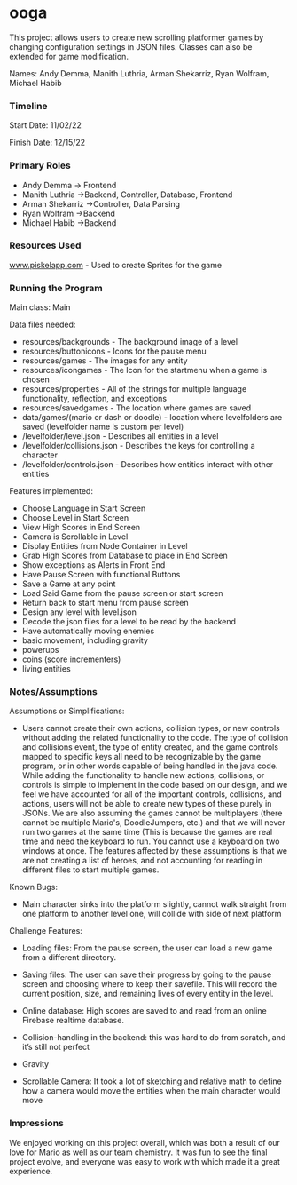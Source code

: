 ooga
====

This project allows users to create new scrolling platformer games by changing configuration settings in JSON files. Classes can also be extended for game modification.

Names: Andy Demma, Manith Luthria, Arman Shekarriz, Ryan Wolfram, Michael Habib


### Timeline

Start Date: 11/02/22

Finish Date: 12/15/22

### Primary Roles

* Andy Demma -> Frontend
* Manith Luthria ->Backend, Controller, Database, Frontend
* Arman Shekarriz ->Controller, Data Parsing
* Ryan Wolfram ->Backend
* Michael Habib ->Backend

### Resources Used
www.piskelapp.com - Used to create Sprites for the game


### Running the Program

Main class: Main

Data files needed:
* resources/backgrounds - The background image of a level
* resources/buttonicons - Icons for the pause menu
* resources/games - The images for any entity
* resources/icongames - The Icon for the startmenu when a game is chosen
* resources/properties - All of the strings for multiple language functionality, reflection, and exceptions
* resources/savedgames - The location where games are saved
* data/games/(mario or dash or doodle) - location where levelfolders are saved (levelfolder name is custom per level)
* /levelfolder/level.json - Describes all entities in a level
* /levelfolder/collisions.json - Describes the keys for controlling a character
* /levelfolder/controls.json - Describes how entities interact with other entities


Features implemented:
* Choose Language in Start Screen
* Choose Level in Start Screen
* View High Scores in End Screen
* Camera is Scrollable in Level
* Display Entities from Node Container in Level
* Grab High Scores from Database to place in End Screen
* Show exceptions as Alerts in Front End
* Have Pause Screen with functional Buttons
* Save a Game at any point
* Load Said Game from the pause screen or start screen
* Return back to start menu from pause screen
* Design any level with level.json
* Decode the json files for a level to be read by the backend
* Have automatically moving enemies
* basic movement, including gravity
* powerups
* coins (score incrementers)
* living entities


### Notes/Assumptions

Assumptions or Simplifications:

* Users cannot create their own actions, collision types, or new controls without adding the related functionality to the code. The type of collision and collisions event, the type of entity created, and the game controls mapped to specific keys all need to be recognizable by the game program, or in other words capable of being handled in the java code. While adding the functionality to handle new actions, collisions, or controls is simple to implement in the code based on our design, and we feel we have accounted for all of the important controls, collisions, and actions, users will not be able to create new types of these purely in JSONs. We are also assuming the games cannot be multiplayers (there cannot be multiple Mario's, DoodleJumpers, etc.) and that we will never run two games at the same time (This is because the games are real time and need the keyboard to run. You cannot use a keyboard on two windows at once. The features affected by these assumptions is that we are not creating a list of heroes, and not accounting for reading in different files to start multiple games.


Known Bugs:

* Main character sinks into the platform slightly, cannot walk straight from one platform to another level one, will collide with side of next platform

Challenge Features:

* Loading files: From the pause screen, the user can load a new game from a different directory.

* Saving files: The user can save their progress by going to the pause screen and choosing where to keep their savefile. This will record the current position, size, and remaining lives of every entity in the level.

* Online database: High scores are saved to and read from an online Firebase realtime database.

* Collision-handling in the backend: this was hard to do from scratch, and it’s still not perfect
* Gravity
* Scrollable Camera: It took a lot of sketching and relative math to define how a camera would move the entities when the main character would move


### Impressions

We enjoyed working on this project overall, which was both a result of our love for Mario as well as our team chemistry. It was fun to see the final project evolve, and everyone was easy to work with which made it a great experience.

